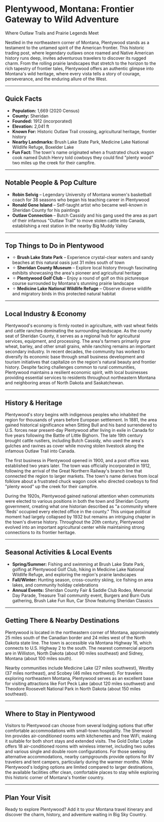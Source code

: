 # Plentywood, Montana: Frontier Gateway to Wild Adventure
Where Outlaw Trails and Prairie Legends Meet

Nestled in the northeastern corner of Montana, Plentywood stands as a testament to the untamed spirit of the American frontier. This historic trading post, where legendary outlaws once roamed and Native American history runs deep, invites adventurous travelers to discover its rugged charm. From the rolling prairie landscapes that stretch to the horizon to the rich tapestry of frontier tales, Plentywood offers an authentic glimpse into Montana's wild heritage, where every vista tells a story of courage, perseverance, and the enduring allure of the West.

---

## Quick Facts

- **Population:** 1,669 (2020 Census)
- **County:** Sheridan
- **Founded:** 1912 (incorporated)
- **Elevation:** 2,041 ft
- **Known For:** Historic Outlaw Trail crossing, agricultural heritage, frontier history
- **Nearby Landmarks:** Brush Lake State Park, Medicine Lake National Wildlife Refuge, Boxelder Lake
- **Fun Fact:** The town's name originated when a frustrated chuck wagon cook named Dutch Henry told cowboys they could find "plenty wood" two miles up the creek for their campfire.

---

## Notable People & Pop Culture

- **Robin Selvig** – Legendary University of Montana women's basketball coach for 38 seasons who began his teaching career in Plentywood
- **Ronald Gene Island** – Self-taught artist who became well-known in Sheridan County for his paintings
- **Outlaw Connection** – Butch Cassidy and his gang used the area as part of their infamous "Outlaw Trail" to move stolen cattle into Canada, establishing a rest station in the nearby Big Muddy Valley

---

## Top Things to Do in Plentywood

- ✧ **Brush Lake State Park** – Experience crystal-clear waters and sandy beaches at this natural oasis just 31 miles south of town
- ✧ **Sheridan County Museum** – Explore local history through fascinating exhibits showcasing the area's pioneer and agricultural heritage
- ✧ **Plentywood Golf Club** – Enjoy a round of golf on this picturesque course surrounded by Montana's stunning prairie landscape
- ✧ **Medicine Lake National Wildlife Refuge** – Observe diverse wildlife and migratory birds in this protected natural habitat

---

## Local Industry & Economy

Plentywood's economy is firmly rooted in agriculture, with vast wheat fields and cattle ranches dominating the surrounding landscape. As the county seat of Sheridan County, it serves as a regional hub for agricultural services, equipment, and processing. The area's farmers primarily grow wheat, barley, and other small grains, while ranching remains an important secondary industry. In recent decades, the community has worked to diversify its economic base through small business development and tourism initiatives that capitalize on the region's natural beauty and frontier history. Despite facing challenges common to rural communities, Plentywood maintains a resilient economic spirit, with local businesses providing essential services to residents throughout northeastern Montana and neighboring areas of North Dakota and Saskatchewan.

---

## History & Heritage

Plentywood's story begins with indigenous peoples who inhabited the region for thousands of years before European settlement. In 1881, the area gained historical significance when Sitting Bull and his band surrendered to U.S. forces near present-day Plentywood after living in exile in Canada for five years following the Battle of Little Bighorn. The late 19th century brought cattle rustlers, including Butch Cassidy, who used the area's gulches and ravines as cover while moving stolen livestock along the infamous Outlaw Trail into Canada. 

The first business in Plentywood opened in 1900, and a post office was established two years later. The town was officially incorporated in 1912, following the arrival of the Great Northern Railway's branch line that connected the region to larger markets. The town's name derives from local folklore about a frustrated chuck wagon cook who directed cowboys to find "plenty wood" up the creek for their campfire. 

During the 1920s, Plentywood gained national attention when communists were elected to various positions in both the town and Sheridan County government, creating what one historian described as "a community where 'Reds' occupied every elected office in the county." This unique political moment had largely collapsed by 1932 but remains an intriguing chapter in the town's diverse history. Throughout the 20th century, Plentywood evolved into an important agricultural center while maintaining strong connections to its frontier heritage.

---

## Seasonal Activities & Local Events

- **Spring/Summer:** Fishing and swimming at Brush Lake State Park, golfing at Plentywood Golf Club, hiking in Medicine Lake National Wildlife Refuge, and exploring the region's prairie landscapes
- **Fall/Winter:** Hunting season, cross-country skiing, ice fishing on area lakes, and community holiday celebrations
- **Annual Events:** Sheridan County Fair & Saddle Club Rodeo, Memorial Day Parade, Treasure Trail community event, Burgers and Burn Outs gathering, Brush Lake Fun Run, Car Show featuring Sheridan Classics

---

## Getting There & Nearby Destinations

Plentywood is located in the northeastern corner of Montana, approximately 25 miles south of the Canadian border and 24 miles west of the North Dakota state line. The town is accessible via Montana Highway 16, which connects to U.S. Highway 2 to the south. The nearest commercial airports are in Williston, North Dakota (about 90 miles southeast) and Sidney, Montana (about 100 miles south).

Nearby communities include Medicine Lake (27 miles southwest), Westby (37 miles northeast), and Scobey (46 miles northwest). For travelers exploring northeastern Montana, Plentywood serves as an excellent base for visiting attractions like Fort Peck Lake (about 120 miles southwest) and Theodore Roosevelt National Park in North Dakota (about 150 miles southeast).

---

## Where to Stay in Plentywood

Visitors to Plentywood can choose from several lodging options that offer comfortable accommodations with small-town hospitality. The Sherwood Inn provides air-conditioned rooms with kitchenettes and free WiFi, making it suitable for both short stays and extended visits. The Gold Dollar Lodge offers 18 air-conditioned rooms with wireless internet, including two suites and various single and double room configurations. For those seeking alternative accommodations, nearby campgrounds provide options for RV travelers and tent campers, particularly during the warmer months. While Plentywood's lodging options are limited compared to larger destinations, the available facilities offer clean, comfortable places to stay while exploring this historic corner of Montana's frontier country.

---

## Plan Your Visit

Ready to explore Plentywood? Add it to your Montana travel itinerary and discover the charm, history, and adventure waiting in Big Sky Country.
